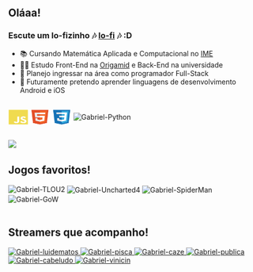 ## Oláaa!

### Escute um lo-fizinho 🎶 [lo-fi](https://www.youtube.com/watch?v=jfKfPfyJRdk) 🎶 :D

- 📚 Cursando Matemática Aplicada e Computacional no [IME](https://www.ime.usp.br)
- 👨‍💻 Estudo Front-End na [Origamid](https://www.origamid.com) e Back-End na universidade
- 🚀 Planejo ingressar na área como programador Full-Stack
- 🤖 Futuramente pretendo aprender linguagens de desenvolvimento Android e iOS

<div style="display: inline_block"><br>
  <img align="center" alt="Gabriel-Js" height="30" width="40" src="https://raw.githubusercontent.com/devicons/devicon/master/icons/javascript/javascript-plain.svg">
  <img align="center" alt="Gabriel-HTML" height="30" width="40" src="https://raw.githubusercontent.com/devicons/devicon/master/icons/html5/html5-original.svg">
  <img align="center" alt="Gabriel-CSS" height="30" width="40" src="https://raw.githubusercontent.com/devicons/devicon/master/icons/css3/css3-original.svg">
  <img align="center" alt="Gabriel-Python" height="40" width="60" src="https://cdn.jsdelivr.net/gh/devicons/devicon/icons/python/python-original.svg"/>
</div >

<div><br>
   
  <a href="https://www.linkedin.com/in/gabrielgamarano" target="_blank"><img src="https://img.shields.io/badge/-LinkedIn-%230077B5?style=for-the-badge&logo=linkedin&logoColor=white" target="_blank"></a>

## Jogos favoritos!
  <img align="top" alt="Gabriel-TLOU2" height="165" width="135" src="https://static-cdn.jtvnw.net/ttv-boxart/494552_IGDB-285x380.jpg">
  <img align="center" alt="Gabriel-Uncharted4" height="165" width="135" src="https://static-cdn.jtvnw.net/ttv-boxart/458641_IGDB-285x380.jpg">
  <img align="center" alt="Gabriel-SpiderMan" height="165" width="135" src="https://static-cdn.jtvnw.net/ttv-boxart/1262047844_IGDB-285x380.jpg">
  <img align="center" alt="Gabriel-GoW" height="165" width="135" src="https://static-cdn.jtvnw.net/ttv-boxart/6369_IGDB-285x380.jpg">
  
<div style="display: inline_block"><br>

## Streamers que acompanho!
<a target="_blank" href="https://www.twitch.tv/luidematos"><img align="top" alt="Gabriel-luidematos" height="50" width="50" src="https://static-cdn.jtvnw.net/jtv_user_pictures/77bfcd2d-9e88-4955-bc81-1de9f415ee5d-profile_image-150x150.png">
 <a href="https://www.twitch.tv/tioorochitwitch"><img align="top" alt="Gabriel-pisca" height="50" width="50" src="https://static-cdn.jtvnw.net/jtv_user_pictures/b99a08d2-29ab-4ff1-99eb-01246d41efb7-profile_image-150x150.png">
 <a href="https://www.twitch.tv/casimito"><img align="top" alt="Gabriel-caze" height="50" width="50" src="https://static-cdn.jtvnw.net/jtv_user_pictures/32805a78-d927-48bd-8089-bf5efed53ea4-profile_image-70x70.png">
 <a href="https://www.twitch.tv/historiapublica"><img align="top" alt="Gabriel-publica" height="50" width="50" src="https://static-cdn.jtvnw.net/jtv_user_pictures/29b5afdf-371f-4fcf-81cf-9247dcf093d6-profile_image-150x150.png">
 <a href="https://www.twitch.tv/historiacabeluda"><img align="top" alt="Gabriel-cabeludo" height="50" width="50" src="https://static-cdn.jtvnw.net/jtv_user_pictures/4deaeea4-0873-4935-b04d-321c65f07058-profile_image-150x150.png">
 <a href="https://www.twitch.tv/vinicin_lil"><img align="top" alt="Gabriel-vinicin" height="50" width="50" src="https://static-cdn.jtvnw.net/jtv_user_pictures/5549cdb8-4669-4430-b217-e1602a361abf-profile_image-70x70.png">

